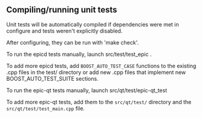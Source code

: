 Compiling/running unit tests
------------------------------------

Unit tests will be automatically compiled if dependencies were met in configure
and tests weren't explicitly disabled.

After configuring, they can be run with 'make check'.

To run the epicd tests manually, launch src/test/test_epic .

To add more epicd tests, add `BOOST_AUTO_TEST_CASE` functions to the existing
.cpp files in the test/ directory or add new .cpp files that
implement new BOOST_AUTO_TEST_SUITE sections.

To run the epic-qt tests manually, launch src/qt/test/epic-qt_test

To add more epic-qt tests, add them to the `src/qt/test/` directory and
the `src/qt/test/test_main.cpp` file.
